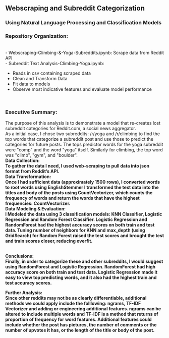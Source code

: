 ## Webscraping and Subreddit Categorization
### Using Natural Language Processing and Classification Models

### Repository Organization:
<br>
- Webscraping-Climbing-&-Yoga-Subreddits.ipynb: Scrape data from Reddit API
<br>
- Subreddit Text Analysis-Climbing-Yoga.ipynb:
<ul>
  <li>Reads in csv containing scraped data</li>
  <li>Clean and Transform Data</li>
  <li>Fit data to models</li>
  <li>Observe most indicative features and evaluate model performance</li>
</ul>

<br>

### Executive Summary:
The purpose of this analysis is to demonstrate a model that re-creates lost subreddit categories for Reddit.com, a social news aggregator.
<br>
As a initial case, I chose two subreddits: /r/yoga and /r/climbing to find the top words that categorize a subreddit post and use those to predict the categories for future posts. The tops predictor words for the yoga subreddit  were "comp" and the word "yoga" itself. Similarly for climbing, the top word was "climb", "gym", and "boulder".
<br>
<b>Data Collection:<b> <br>
To gather the data I need, I used web-scraping to pull data into json format from Reddit’s API.
<br>
<b>Data Transformation:</b> <br>
Once I had sufficient data (approximately 1500 rows), I converted words to root words using EnglishStemmer I transformed the text data into  the titles and body of the posts using CountVectorizer, which counts the frequency of words and return the words that have the highest frequencies: CountVectorizer.
<br>
<b>Data Modeling & Evaluation: <b><br>
I Modeled the data using 3 classification models: KNN Classifier, Logistic Regression and Random Forest Classifier. Logistic Regression and RandomForest had the highest accuracy scores on both train and test data. Tuning number of neighbors for KNN and max_depth (using GridSearch) for Random Forest raised the test scores and brought the test and train scores closer, reducing overfit.

<br>
<b>Conclusions:<b> <br>
Finally, in order to categorize these and other subreddits, I would suggest using RandomForest and Logistic Regression. RandomForest had high accuracy score on both train and test data. Logistic Regression made it easy to view top predicting words, and it also had the highest train and test accuracy scores.

Further Analysis:<br>
Since other reddits  may not be as clearly differentiable, additional methods we could apply include the folllowing: ngrams, TF-IDF Vectorizer and adding or engineering additional features. ngrams can be altered to include multiple words and TF-IDF is a method that returns of proportion of frequency for word features. Additional features could include whether the post has pictures, the number of comments or the number of upvotes it has, or the length of the title or body of the post.
